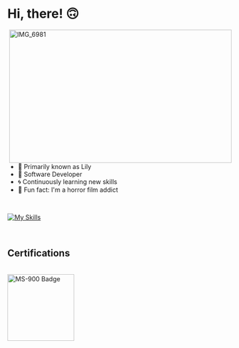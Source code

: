 # Hi, there! 🙃

<img src="https://s3.ezgif.com/tmp/ezgif-3d9aebcc20b1d5.gif" alt="IMG_6981" align="right" width=500 height=300/>

- 🩷 Primarily known as Lily
- 🐛 Software Developer
- 🌀 Continuously learning new skills
- 🔪 Fun fact: I'm a horror film addict

<br>

[![My Skills](https://skillicons.dev/icons?i=cs,django,docker,dotnet,flask,postgresql,postman,python&perline=4)](https://skillicons.dev)

<br>

## Certifications
</br>
<a href="https://learn.microsoft.com/api/credentials/share/pt-br/LviaSilva-7769/7E3A122DCAD426B3?sharingId=FD8AD2825C2782C6">
  <img alt="MS-900 Badge" width="150px" src="https://learn.microsoft.com/media/learn/certification/badges/microsoft-certified-fundamentals-badge.svg"/>
</a>

<!---
liviadfsilva/liviadfsilva is a ✨ special ✨ repository because its `README.md` (this file) appears on your GitHub profile.
You can click the Preview link to take a look at your changes.
--->
